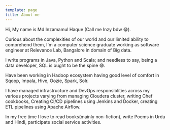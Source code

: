 ```yaml
---
template: page
title: About me
---
```

Hi, My name is Md Inzamamul Haque (Call me Inzy bdw 😁). 



Curious about the complexities of our world and our limited ability to comprehend them, I'm a computer science graduate working as software engineer at Relevance Lab, Bangalore in domain of Big data.

I write programs in  Java, Python and Scala; and needless to say, being a data developer, SQL is ought to be the spine 😅.

Have been working in Hadoop ecosystem having good level of comfort in Sqoop, Impala, Hive, Oozie, Spark, Solr.

I have managed infrastructure and DevOps responsiblities across my various projects varying from managing Cloudera cluster,  writing Chef cookbooks, Creating CI/CD pipelines using Jenkins and Docker, creating ETL pipelines using Apache Airflow.



In my free time I love to read books(mainly non-fiction), write Poems in Urdu and Hindi, participate social service activities.
